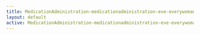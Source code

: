 ```yaml
---
title: MedicationAdministration-medicationadministration-eve-everywoman-naloxone-response-intro
layout: default
active: MedicationAdministration-medicationadministration-eve-everywoman-naloxone-response-intro
---
```


